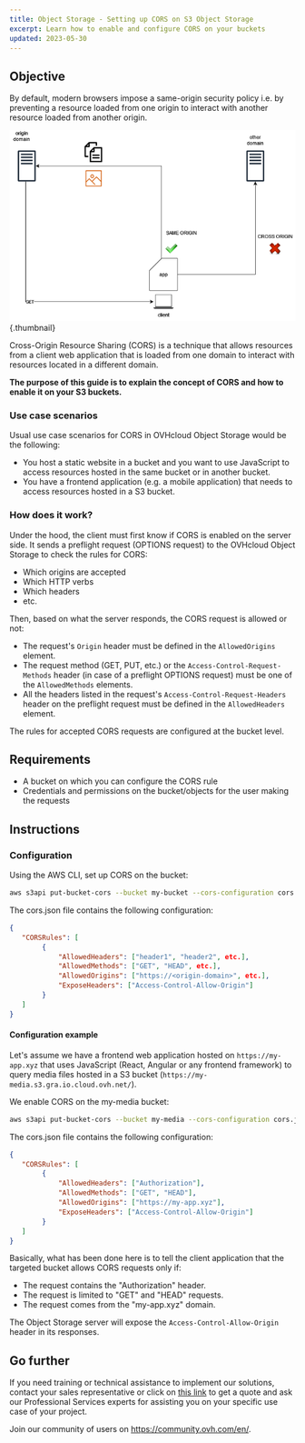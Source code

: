 ```yaml
---
title: Object Storage - Setting up CORS on S3 Object Storage
excerpt: Learn how to enable and configure CORS on your buckets
updated: 2023-05-30
---
```


## Objective

By default, modern browsers impose a same-origin security policy i.e. by preventing a resource loaded from one origin to interact with another resource loaded from another origin.

![CORS](images/cors.png){.thumbnail}

Cross-Origin Resource Sharing (CORS) is a technique that allows resources from a client web application that is loaded from one domain to interact with resources located in a different domain.

**The purpose of this guide is to explain the concept of CORS and how to enable it on your S3 buckets.**

### Use case scenarios

Usual use case scenarios for CORS in OVHcloud Object Storage would be the following:

- You host a static website in a bucket and you want to use JavaScript to access resources hosted in the same bucket or in another bucket.
- You have a frontend application (e.g. a mobile application) that needs to access resources hosted in a S3 bucket.

### How does it work?

Under the hood, the client must first know if CORS is enabled on the server side. It sends a preflight request (OPTIONS request) to the OVHcloud Object Storage to check the rules for CORS:

- Which origins are accepted
- Which HTTP verbs
- Which headers
- etc.

Then, based on what the server responds, the CORS request is allowed or not:

- The request's `Origin` header must be defined in the `AllowedOrigins` element.
- The request method (GET, PUT, etc.) or the `Access-Control-Request-Methods` header (in case of a preflight OPTIONS request) must be one of the `AllowedMethods` elements.
- All the headers listed in the request's `Access-Control-Request-Headers` header on the preflight request must be defined in the `AllowedHeaders` element.

The rules for accepted CORS requests are configured at the bucket level.

## Requirements

- A bucket on which you can configure the CORS rule
- Credentials and permissions on the bucket/objects for the user making the requests

## Instructions

### Configuration

Using the AWS CLI, set up CORS on the bucket:

```sh
aws s3api put-bucket-cors --bucket my-bucket --cors-configuration cors.json
```

The cors.json file contains the following configuration:

```json
{
   "CORSRules": [
        {
            "AllowedHeaders": ["header1", "header2", etc.],
            "AllowedMethods": ["GET", "HEAD", etc.],
            "AllowedOrigins": ["https://<origin-domain>", etc.],
            "ExposeHeaders": ["Access-Control-Allow-Origin"]
        }
   ]
}
```
#### Configuration example

Let's assume we have a frontend web application hosted on `https://my-app.xyz` that uses JavaScript (React, Angular or any frontend framework) to query media files hosted in a S3 bucket (`https://my-media.s3.gra.io.cloud.ovh.net/`).

We enable CORS on the my-media bucket:

```sh
aws s3api put-bucket-cors --bucket my-media --cors-configuration cors.json
```

The cors.json file contains the following configuration:

```json
{
   "CORSRules": [
        {
            "AllowedHeaders": ["Authorization"],
            "AllowedMethods": ["GET", "HEAD"],
            "AllowedOrigins": ["https://my-app.xyz"],
            "ExposeHeaders": ["Access-Control-Allow-Origin"]
        }
   ]
}
```

Basically, what has been done here is to tell the client application that the targeted bucket allows CORS requests only if:

- The request contains the "Authorization" header.
- The request is limited to "GET" and "HEAD" requests.
- The request comes from the "my-app.xyz" domain.

The Object Storage server will expose the `Access-Control-Allow-Origin` header in its responses.

## Go further

If you need training or technical assistance to implement our solutions, contact your sales representative or click on [this link](https://www.ovhcloud.com/en-sg/professional-services/) to get a quote and ask our Professional Services experts for assisting you on your specific use case of your project.

Join our community of users on <https://community.ovh.com/en/>.
